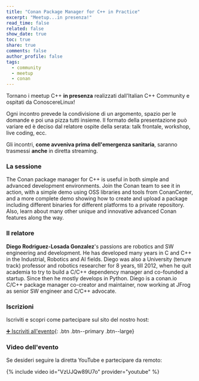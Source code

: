 ```yaml
---
title: "Conan Package Manager for C++ in Practice"
excerpt: "Meetup...in presenza!"
read_time: false
related: false
show_date: true
toc: true
share: true
comments: false
author_profile: false
tags:
  - community
  - meetup
  - conan
---
```


Tornano i meetup C++ **in presenza** realizzati dall'Italian C++ Community e ospitati da ConoscereLinux!

Ogni incontro prevede la condivisione di un argomento, spazio per le domande e poi una pizza tutti insieme.
Il formato della presentazione può variare ed è deciso dal relatore ospite della serata: talk frontale, workshop, live coding, ecc.

Gli incontri, **come avveniva prima dell'emergenza sanitaria**, saranno trasmessi **anche** in diretta streaming.

### La sessione

The Conan package manager for C++ is useful in both simple and advanced development environments. Join the Conan team to see it in action, with a simple demo using OSS libraries and tools from ConanCenter, and a more complete demo showing how to create and upload a package including different binaries for different platforms to a private repository. Also, learn about many other unique and innovative advanced Conan features along the way.

### Il relatore

**Diego Rodriguez-Losada Gonzalez**'s passions are robotics and SW engineering and development. He has developed many years in C and C++ in the Industrial, Robotics and AI fields. Diego was also a University (tenure track) professor and robotics researcher for 8 years, till 2012, when he quit academia to try to build a C/C++ dependency manager and co-founded a startup. Since then he mostly develops in Python. Diego is a conan.io C/C++ package manager co-creator and maintainer, now working at JFrog as senior SW engineer and C/C++ advocate.

### Iscrizioni

Iscriviti e scopri come partecipare sul sito del nostro host:

[➕ Iscriviti all'evento](https://conoscerelinux.org/courses/meetupcpp_1021/){: .btn .btn--primary .btn--large}

### Video dell'evento

Se desideri seguire la diretta YouTube e partecipare da remoto:

{% include video id="VzUJQw89U7o" provider="youtube" %}
